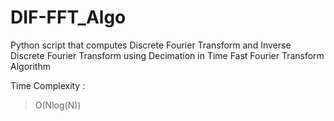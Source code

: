 # DIF-FFT_Algo
Python script that computes Discrete Fourier Transform and Inverse Discrete Fourier Transform using Decimation in Time Fast Fourier Transform Algorithm

Time Complexity :
> O(Nlog(N))
